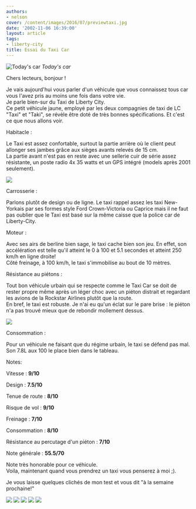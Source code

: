 ```yaml
---
authors:
- nelson
cover: /content/images/2016/07/previewtaxi.jpg
date: '2002-11-06 16:39:00'
layout: article
tags:
- liberty-city
title: Essai du Taxi Car
---
```



![Today's car](/content/images/2016/07/previewtaxi.jpg)
_Today's car_

Chers lecteurs, bonjour !

Je vais aujourd'hui vous parler d'un véhicule que vous connaissez tous car vous l'avez pris au moins une fois dans votre vie.  
Je parle bien-sur du Taxi de Liberty City.  
Ce petit véhicule jaune, employé par les deux compagnies de taxi de LC "Taxi" et "Taki", se révèle être doté de très bonnes spécifications. Et c'est ce que nous allons voir.

Habitacle :

Le Taxi est assez confortable, surtout la partie arrière où le client peut allonger ses jambes grâce aux sièges avants relevés de 15 cm.  
La partie avant n'est pas en reste avec une sellerie cuir de série assez résistante, un poste radio 4x 35 watts et un GPS intégré (models après 2001 seulement).

![](/content/images/2016/07/taxi6.jpg)

Carrosserie :

Parlons plutôt de design ou de ligne. Le taxi rappel assez les taxi New-Yorkais par ses formes style Ford Crown-Victoria ou Caprice mais il ne faut pas oublier que le Taxi est basé sur la même caisse que la police car de Liberty-City.

Moteur :

Avec ses airs de berline bien sage, le taxi cache bien son jeu. En effet, son accélération est telle qu'il atteint le 0 à 100 et 5.1 secondes et atteint 250 km/h en ligne droite!  
Côté freinage, à 100 km/h, le taxi s'immobilise au bout de 10 mètres.

Résistance au piétons :

Tout bon véhicule urbain qui se respecte comme le Taxi Car se doit de rester propre même après un léger choc avec un piéton distrait et regardant les avions de la Rockstar Airlines plutôt que la route.  
En bref, le taxi est robuste. Je n'ai eu qu'un éclat sur le pare brise : le piéton n'a pas trouvé mieux que de rebondir mollement dessus.

![](/content/images/2016/07/taxi7.jpg)

Consommation :

Pour un véhicule ne faisant que du régime urbain, le taxi se défend pas mal. Son 7.8L aux 100 le place bien dans le tableau.

Notes:

Vitesse : **9/10**

Design : **7.5/10**

Tenue de route : **8/10**

Risque de vol : **9/10**

Freinage : **7/10**

Consommation : **8/10**

Résistance au percutage d'un piéton : **7/10**

Note générale : **55.5/70**

Note très honorable pour ce véhicule.  
Voila, maintenant quand vous prendrez un taxi vous penserez à moi ;).

Je vous laisse quelques clichés de mon test et vous dit "à la semaine prochaine!"

![](/content/images/2016/07/taxi.jpg)
![](/content/images/2016/07/taxi2.jpg)
![](/content/images/2016/07/taxi3.jpg)
![](/content/images/2016/07/taxi4.jpg)
![](/content/images/2016/07/taxi5.jpg)